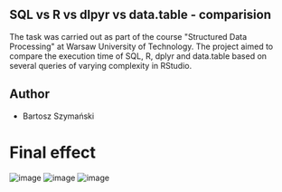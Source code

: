 ## SQL vs R vs dlpyr vs data.table - comparision
The task was carried out as part of the course "Structured Data Processing" at Warsaw University of Technology. The project aimed to compare the execution time of SQL, R, dplyr and data.table based on several queries of varying complexity in RStudio.

## Author
- Bartosz Szymański

# Final effect
![image](https://github.com/user-attachments/assets/67023b95-ce1f-4bc4-a4ed-677208f51015)
![image](https://github.com/user-attachments/assets/e3ff5b1a-9dc6-4aa6-b92a-c9aa2b6742c9)
![image](https://github.com/user-attachments/assets/dd03d9f7-e9d3-4a0f-bc96-2bd65645cfed)



